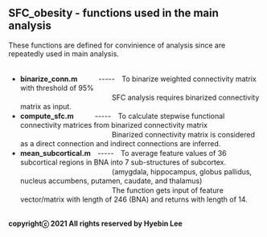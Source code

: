 ## SFC_obesity - functions used in the main analysis ##
These functions are defined for convinience of analysis since are repeatedly used in main analysis.<br /><br />

- **binarize_conn.m**　　　-----　To binarize weighted connectivity matrix with threshold of 95%</br>
　　　　　　　　　　　　　SFC analysis requires binarized connectivity matrix as input.<br />
- **compute_sfc.m**　　　-----　To calculate stepwise functional connectivity matrices from binarized connectivity matrix</br>
　　　　　　　　　　　　　Binarized connectivity matrix is considered as a direct connection and indirect connections are inferred.</br>
- **mean_subcortical.m**　-----　To average feature values of 36 subcortical regions in BNA into 7 sub-structures of subcortex.</br>
　　　　　　　　　　　　　(amygdala, hippocampus, globus pallidus, nucleus accumbens, putamen, caudate, and thalamus)<br />
　　　　　　　　　　　　　The function gets input of feature vector/matrix with length of 246 (BNA) and returns with length of 14.<br /><br />

**copyrightⓒ 2021 All rights reserved by Hyebin Lee<br /><br />**

